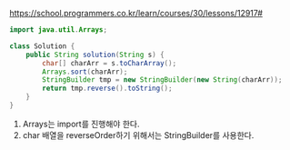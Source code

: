 https://school.programmers.co.kr/learn/courses/30/lessons/12917#

```java
import java.util.Arrays;

class Solution {
    public String solution(String s) {
        char[] charArr = s.toCharArray();
        Arrays.sort(charArr);
        StringBuilder tmp = new StringBuilder(new String(charArr));
        return tmp.reverse().toString();
    }
}
```

1. Arrays는 import를 진행해야 한다.
2. char 배열을 reverseOrder하기 위해서는 StringBuilder를 사용한다.
